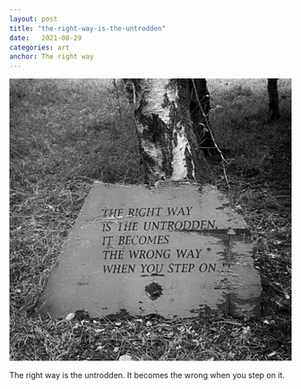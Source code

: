 ```yaml
---
layout: post
title: "the-right-way-is-the-untrodden"
date:   2021-08-29
categories: art
anchor: The right way
---
```


![the-right-way-is-the-untrodden](/img/arts/the-right-way-is-the-untrodden.jpg)

<span class='image-details'>
The right way is the untrodden. It becomes the wrong when you step on it.
</span>
